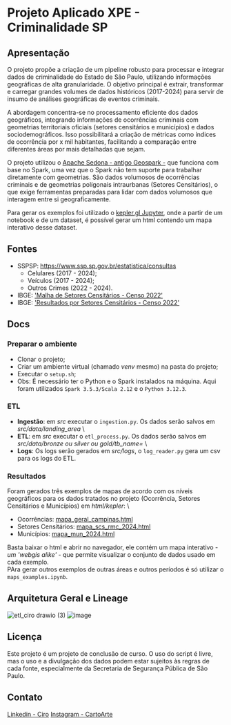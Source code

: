 # Projeto Aplicado XPE - Criminalidade SP

## Apresentação
O projeto propõe a criação de um pipeline robusto para processar e integrar dados de criminalidade do Estado de São Paulo, utilizando informações geográficas de alta granularidade. O objetivo principal é extrair, transformar e carregar grandes volumes de dados históricos (2017-2024) para servir de insumo de análises geográficas de eventos criminais.

A abordagem concentra-se no processamento eficiente dos dados geográficos, integrando informações de ocorrências criminais com geometrias territoriais oficiais (setores censitários e municípios) e dados sociodemográficos. Isso possibilitará a criação de métricas como índices de ocorrência por x mil habitantes, facilitando a comparação entre diferentes áreas por mais detalhadas que sejam.

O projeto utilizou o [Apache Sedona - antigo Geospark -](https://sedona.apache.org/latest/) que funciona com base no Spark, uma vez que o Spark não tem suporte para trabalhar diretamente com geometrias. São dados volumosos de ocorrências criminais e de geometrias polígonais intraurbanas (Setores Censitários), o que exige ferramentas preparadas para lidar com dados volumosos que interagem entre si geograficamente. 

Para gerar os exemplos foi utilizado o [kepler.gl Jupyter](https://docs.kepler.gl/docs/keplergl-jupyter), onde a partir de um notebook e de um dataset, é possível gerar um html contendo um mapa interativo desse dataset.


## Fontes
- SSPSP: https://www.ssp.sp.gov.br/estatistica/consultas
    - Celulares (2017 - 2024);
    - Veículos (2017 - 2024);
    - Outros Crimes (2022 - 2024).     
- IBGE: ['Malha de Setores Censitários - Censo 2022'](https://geoftp.ibge.gov.br/organizacao_do_territorio/malhas_territoriais/malhas_de_setores_censitarios__divisoes_intramunicipais/censo_2022/setores/gpkg/BR/)
- IBGE: ['Resultados por Setores Censitários - Censo 2022'](https://ftp.ibge.gov.br/Censos/Censo_Demografico_2022/Agregados_por_Setores_Censitarios/Agregados_por_Setor_csv/)


## Docs

### Preparar o ambiente
- Clonar o projeto;
- Criar um ambiente virtual (chamado _venv_ mesmo) na pasta do projeto;
- Executar o `setup.sh`;
- Obs: É necessário ter o Python e o Spark instalados na máquina. Aqui foram utilizados `Spark 3.5.3/Scala 2.12` e o `Python 3.12.3`.

### ETL
- **Ingestão**: em _src_ executar o `ingestion.py`. Os dados serão salvos em _src/data/landing_area_ \
- **ETL**: em _src_ executar o `etl_process.py`. Os dados serão salvos em _src/data/bronze ou silver ou gold/tb_name=_ \
- **Logs**: Os logs serão gerados em _src/logs_, o `log_reader.py` gera um csv para os logs do ETL. 

### Resultados
Foram gerados três exemplos de mapas de acordo com os níveis geográficos para os dados tratados no projeto (Ocorrência, Setores Censitários e Municípios) em _html/kepler_: \
- Ocorrências: [mapa_geral_campinas.html](https://github.com/cirowhois/etl-criminalidade-sp/blob/main/html/kepler/mapa_geral_campinas.html)
- Setores Censitários: [mapa_scs_rmc_2024.html](https://github.com/cirowhois/etl-criminalidade-sp/blob/main/html/kepler/mapa_scs_rmc_2024.html)
- Municípios: [mapa_mun_2024.html](https://github.com/cirowhois/etl-criminalidade-sp/blob/main/html/kepler/mapa_mun_2024.html)
    
Basta baixar o html e abrir no navegador, ele contém um mapa interativo - _um 'webgis alike'_ - que permite visualizar o conjunto de dados usado em cada exemplo. \
PAra gerar outros exemplos de outras áreas e outros períodos é só utilizar o `maps_examples.ipynb`.


## Arquitetura Geral e Lineage
![etl_ciro drawio (3)](https://github.com/user-attachments/assets/435c6bd4-b4f2-472f-a290-566da90dac4d)
![image](https://github.com/user-attachments/assets/7a97c77c-06c9-4cc5-874d-f1533dbdf16b)

## Licença
Este projeto é um projeto de conclusão de curso. O uso do script é livre, mas o uso e a divulgação dos dados podem estar sujeitos às regras de cada fonte, especialmente da Secretaria de Segurança Pública de São Paulo.

## Contato
[Linkedin - Ciro](https://www.linkedin.com/in/ciroruiz95/)
[Instagram - CartoArte](https://www.instagram.com/cartoarte/)
